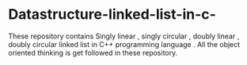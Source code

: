 # Datastructure-linked-list-in-c-
These repository contains Singly linear , singly circular , doubly linear , doubly circular linked list in C++ programming language . All the object oriented thinking is get followed in these repository.
